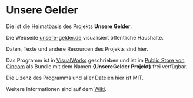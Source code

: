 # Unsere Gelder

Die ist die Heimatbasis des Projekts **Unsere Gelder**.

Die Webseite [unsere-gelder.de](https://unsere-gelder.de) visualisiert öffentliche Haushalte.

Daten, Texte und andere Resourcen des Projekts sind hier.

Das Programm ist in [VisualWorks](http://www.cincomsmalltalk.com/main/products/visualworks/) geschrieben und ist im [Public Store von Cincom](http://www.cincomsmalltalk.com/main/community/product-portal/store-repository/) als Bundle mit dem Namen **{UnsereGelder Projekt}** frei verfügbar.

Die Lizenz des Programms und aller Dateien hier ist MIT.

Weitere Informationen sind auf dem [Wiki](../../wiki).
